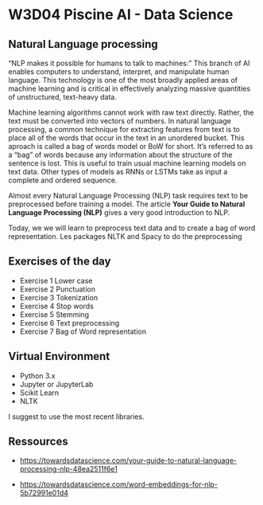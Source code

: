 # W3D04  Piscine AI - Data Science

## Natural Language processing 

“NLP makes it possible for humans to talk to machines:” This branch of AI enables computers to understand, interpret, and manipulate human language. This technology is one of the most broadly applied areas of machine learning and is critical in effectively analyzing massive quantities of unstructured, text-heavy data.

Machine learning algorithms cannot work with raw text directly. Rather, the text must be converted into vectors of numbers. In natural language processing, a common technique for extracting features from text is to place all of the words that occur in the text in an unordered bucket. This aproach is called a bag of words model or BoW for short. It’s referred to as a “bag” of words because any information about the structure of the sentence is lost. This is useful to train usual machine learning models on text data. Other types of models as RNNs or LSTMs take as input a complete and ordered sequence. 

Almost every Natural Language Processing (NLP) task requires text to be preprocessed before training a model. The article **Your Guide to Natural Language Processing (NLP)** gives a very good introduction to NLP. 
 
Today, we  we will learn to preprocess text data and to create a bag of word representation. Les packages NLTK and Spacy to do the preprocessing


## Exercises of the day

- Exercise 1 Lower case 
- Exercise 2 Punctuation
- Exercise 3 Tokenization
- Exercise 4 Stop words
- Exercise 5 Stemming
- Exercise 6 Text preprocessing
- Exercise 7 Bag of Word representation

## Virtual Environment 
- Python 3.x
- Jupyter or JupyterLab
- Scikit Learn
- NLTK

I suggest to use the most recent libraries.

## Ressources

- https://towardsdatascience.com/your-guide-to-natural-language-processing-nlp-48ea2511f6e1

- https://towardsdatascience.com/word-embeddings-for-nlp-5b72991e01d4